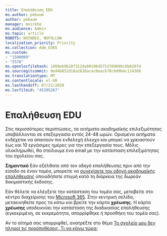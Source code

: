 ```yaml
---
title: Επαλήθευση EDU
ms.author: pebaum
author: pebaum
manager: mnirkhe
ms.audience: Admin
ms.topic: article
ROBOTS: NOINDEX, NOFOLLOW
localization_priority: Priority
ms.collection: Adm_O365
ms.custom:
- "1500009"
- "5578"
ms.openlocfilehash: 1889eb9b18f312da00196d575376960bc6b028fd
ms.sourcegitcommit: 9e44b852d18a2816acac0aacb78cb99b4c114368
ms.translationtype: MT
ms.contentlocale: el-GR
ms.lasthandoff: 07/22/2020
ms.locfileid: "45205267"
---
```

# <a name="edu-verification"></a>Επαλήθευση EDU

Στις περισσότερες περιπτώσεις, τα αιτήματα ακαδημαϊκής επιλεξιμότητας υποβάλλονται σε επεξεργασία εντός 24-48 ωρών. Ορισμένα αιτήματα ενδέχεται να απαιτούν πιο ενδελεχή έλεγχο και μπορεί να χρειαστούν έως και 10 εργάσιμες ημέρες για την επεξεργασία τους. Μόλις ολοκληρωθεί, θα στείλουμε ένα email με την κατάσταση επιλεξιμότητας του σχολείου σας.

**Σημαντικό** Εάν εξέλθατε από τον οδηγό επαλήθευσης πριν από την είσοδο σε έναν τομέα, μπορείτε να [συνεχίσετε τον οδηγό ακαδημαϊκής επαλήθευσης](https://go.microsoft.com/fwlink/p/?linkid=2135255) οποιαδήποτε στιγμή κατά τη διάρκεια της δωρεάν δοκιμαστικής έκδοσης.

Εάν θέλετε να ελέγξετε την κατάσταση του τομέα σας, μεταβείτε στο κέντρο διαχείρισης του [Microsoft 365](https://go.microsoft.com/fwlink/p/?linkid=2024339). Στην κεντρική σελίδα, μετακινηθείτε προς τα κάτω και βρείτε την κάρτα **χρέωσης.** Η κάρτα **χρέωσης** υποδεικνύει την κατάσταση της διαδικασίας επαλήθευσης (εγκεκριμένη, σε εκκρεμότητα, απορρίφθηκε ή προσθήκη του τομέα σας).

Αν το αίτημά σας απορριφθεί, ανατρέξτε στο θέμα [Το σχολείο μου δεν πληροί τις προϋποθέσεις. Τι να κάνω τώρα;](https://docs.microsoft.com/microsoft-365/commerce/subscriptions/verify-academic-eligibility#my-school-isnt-eligible-what-do-i-do-now)